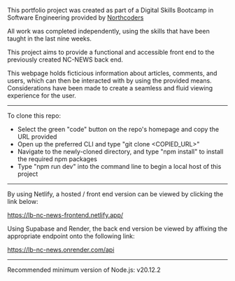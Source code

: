 This portfolio project was created as part of a Digital Skills Bootcamp in Software Engineering provided by [Northcoders](https://northcoders.com/)

All work was completed independently, using the skills that have been taught in the last nine weeks.

This project aims to provide a functional and accessible front end to the previously created NC-NEWS back end.

This webpage holds ficticious information about articles, comments, and users, which can then be interacted with by using the provided means. Considerations have been made to create a seamless and fluid viewing experience for the user.

---

To clone this repo:

- Select the green "code" button on the repo's homepage and copy the URL provided
- Open up the preferred CLI and type "git clone <COPIED_URL>"
- Navigate to the newly-cloned directory, and type "npm install" to install the required npm packages
- Type "npm run dev" into the command line to begin a local host of this project

---

By using Netlify, a hosted / front end version can be viewed by clicking the link below:

https://lb-nc-news-frontend.netlify.app/

Using Supabase and Render, the back end version be viewed by affixing the appropriate endpoint onto the following link:

https://lb-nc-news.onrender.com/api

---

Recommended minimum version of Node.js: v20.12.2
